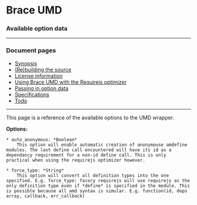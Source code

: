 # Brace UMD
### Available option data

----
### Document pages

* [Synopsis](https://github.com/restarian/brace_umd/blob/master/doc/README.md)
* [(Re)building the source](https://github.com/restarian/brace_umd/blob/master/doc/build.md)
* [License information](https://github.com/restarian/brace_umd/blob/master/doc/license.md)
* [Using Brace UMD with the Requirejs optimizer](https://github.com/restarian/brace_umd/blob/master/doc/optimizer.md)
* [Passing in option data](https://github.com/restarian/brace_umd/blob/master/doc/passing_option_data.md)
* [Specifications](https://github.com/restarian/brace_umd/blob/master/doc/specification.md)
* [Todo](https://github.com/restarian/brace_umd/blob/master/doc/todo.md)

----

This page is a reference of the available options to the UMD wrapper.

**Options:**

	* auto_anonymous: *Boolean*
		This option will enable automatic creation of anonymouse amdefine modules. The last define call encountered will have its id as a dependancy requirement for a non-id define call. This is only practical when using the requirejs optimizer however.

	* force_type: *String*
		This option will convert all definition types into the one specified. E.g. force_type: facory requirejs will use requirejs as the only definition type even if *define* is specified in the module. This is possible because all amd syntax is simular. E.g. function(id, deps array, callback, err_callback)
